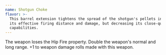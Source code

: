```yaml
---
name: Shotgun Choke
flavor: >-
  This barrel extension tightens the spread of the shotgun's pellets increasing
  its effective firing distance and damage, but decreasing its close-quarters
  capabilities.
---
```

The weapon loses the Hip Fire property. Double the weapon's normal and long range. +1 to weapon damage rolls made with this weapon.
